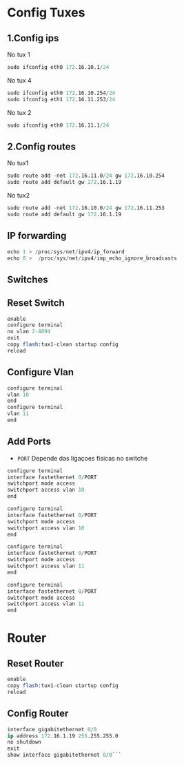 # Config Tuxes

## 1.Config ips
No tux 1
```s
sudo ifconfig eth0 172.16.10.1/24
```
No tux 4

```s
sudo ifconfig eth0 172.16.10.254/24
sudo ifconfig eth1 172.16.11.253/24
```
No tux 2
```s
sudo ifconfig eth0 172.16.11.1/24
```
## 2.Config routes

No tux1
```s 
sudo route add -net 172.16.11.0/24 gw 172.16.10.254
sudo route add default gw 172.16.1.19
```
No tux2
```s 
sudo route add -net 172.16.10.0/24 gw 172.16.11.253
sudo route add default gw 172.16.1.19
```
## IP forwarding

```s 
echo 1 > /proc/sys/net/ipv4/ip_forward
echo 0 >  /proc/sys/net/ipv4/imp_echo_ignore_broadcasts
```
## Switches

## Reset Switch

```s
enable
configure terminal
no vlan 2-4094
exit
copy flash:tux1-clean startup config
reload
```

## Configure Vlan

```s
configure terminal 
vlan 10
end
configure terminal 
vlan 11
end
```
## Add Ports

- `PORT` Depende das ligaçoes fisicas no switche

```s 
configure terminal 
interface fastethernet 0/PORT
switchport mode access 
switchport access vlan 10 
end

configure terminal 
interface fastethernet 0/PORT
switchport mode access 
switchport access vlan 10 
end

configure terminal 
interface fastethernet 0/PORT
switchport mode access 
switchport access vlan 11 
end

configure terminal 
interface fastethernet 0/PORT 
switchport mode access 
switchport access vlan 11 
end

```


# Router

## Reset Router

```s
enable
copy flash:tux1-clean startup config
reload
```
## Config Router

```s
interface gigabitethernet 0/0
ip address 172.16.1.19 255.255.255.0
no shutdown
exit
show interface gigabitethernet 0/0```
